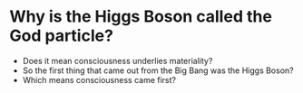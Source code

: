 # Why is the Higgs Boson called the God particle?

- Does it mean consciousness underlies materiality?
- So the first thing that came out from the Big Bang was the Higgs Boson?
- Which means consciousness came first?
